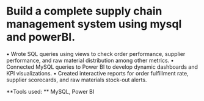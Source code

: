 # Build a complete supply chain management system using mysql and powerBI. 

• Wrote SQL queries using views to check order performance, supplier performance, and raw material distribution among other metrics.
• Connected MySQL queries to Power BI to develop dynamic dashboards and KPI visualizations.
• Created interactive reports for order fulfillment rate, supplier scorecards, and raw materials stock-out alerts.

**Tools used: ** MySQL, Power BI
